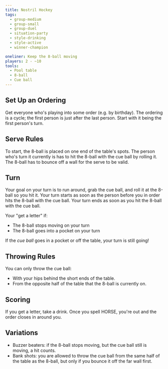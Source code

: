 ```yaml
---
title: Nostril Hockey
tags:
  - group-medium
  - group-small
  - group-duel
  - situation-party
  - style-drinking
  - style-active
  - winner-champion

oneliner: Keep the 8-ball moving
players: 2 - ~10
tools:
  - Pool table
  - 8-ball
  - Cue ball
---
```

## Set Up an Ordering
Get everyone who's playing into some order (e.g. by birthday). The ordering is a cycle; the first person is just after the last person. Start with it being the first person's turn.

## Serve Rules
To start, the 8-ball is placed on one end of the table's spots. The person who's turn it currently is has to hit the 8-ball with the cue ball by rolling it. The 8-ball has to bounce off a wall for the serve to be valid.

## Turn
Your goal on your turn is to run around, grab the cue ball, and roll it at the 8-ball so you hit it. Your turn starts as soon as the person before you in order hits the 8-ball with the cue ball. Your turn ends as soon as you hit the 8-ball with the cue ball.

Your "get a letter" if:

* The 8-ball stops moving on your turn
* The 8-ball goes into a pocket on your turn

If the _cue ball_ goes in a pocket or off the table, your turn is still going!

## Throwing Rules
You can only throw the cue ball:

* With your hips behind the short ends of the table.
* From the opposite half of the table that the 8-ball is currently on.

## Scoring
If you get a letter, take a drink. Once you spell HORSE, you're out and the order closes in around you.

## Variations
* Buzzer beaters: if the 8-ball stops moving, but the cue ball still is moving, a hit counts.
* Bank shots: you are allowed to throw the cue ball from the same half of the table as the 8-ball, but only if you bounce it off the far wall first.
